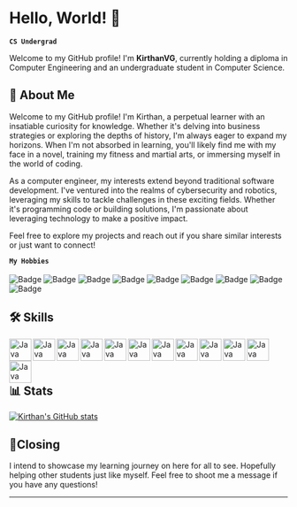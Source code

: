 

# Hello, World! 👋
**`CS Undergrad`**

Welcome to my GitHub profile! I'm **KirthanVG**, currently holding a diploma in Computer Engineering and an undergraduate student in Computer Science.

## 🚀 About Me
Welcome to my GitHub profile! I'm Kirthan, a perpetual learner with an insatiable curiosity for knowledge. Whether it's delving into business strategies or exploring the depths of history, I'm always eager to expand my horizons. When I'm not absorbed in learning, you'll likely find me with my face in a novel, training my fitness and martial arts, or immersing myself in the world of coding.

As a computer engineer, my interests extend beyond traditional software development. I've ventured into the realms of cybersecurity and robotics, leveraging my skills to tackle challenges in these exciting fields. Whether it's programming code or building solutions, I'm passionate about leveraging technology to make a positive impact.

Feel free to explore my projects and reach out if you share similar interests or just want to connect!

**`My Hobbies`**
<br><br>
![Badge](https://img.shields.io/badge/🎮Gaming-8901B4)
![Badge](https://img.shields.io/badge/🥋Judo-FFDFDF)
![Badge](https://img.shields.io/badge/👨‍💻Programming-4175FF)
![Badge](https://img.shields.io/badge/🏋Exercising-61B105)
![Badge](https://img.shields.io/badge/👨‍🎓Learning-EC7B4F)
![Badge](https://img.shields.io/badge/🎨%20Art-C4DEF6)
![Badge](https://img.shields.io/badge/🍙Manga-F06292)
![Badge](https://img.shields.io/badge/📖Reading-FF6900)
![Badge](https://img.shields.io/badge/🤖Robotics-00027F)

## 🛠 Skills
<img align="left" alt="Java" width="40px" style="padding-rigt:10px;" src="https://cdn.jsdelivr.net/gh/devicons/devicon@latest/icons/python/python-original.svg" />
<img align="left" alt="Java" width="40px" style="padding-rigt:10px;" src="https://cdn.jsdelivr.net/gh/devicons/devicon@latest/icons/java/java-original.svg" />
<img align="left" alt="Java" width="40px" style="padding-rigt:10px;" src="https://cdn.jsdelivr.net/gh/devicons/devicon@latest/icons/javascript/javascript-plain.svg" />
<img align="left" alt="Java" width="40px" style="padding-rigt:10px;" src="https://cdn.jsdelivr.net/gh/devicons/devicon@latest/icons/c/c-original.svg"/>
<img align="left" alt="Java" width="40px" style="padding-rigt:10px;" src="https://cdn.jsdelivr.net/gh/devicons/devicon@latest/icons/csharp/csharp-original.svg" />
<img align="left" alt="Java" width="40px" style="padding-rigt:10px;" src="https://cdn.jsdelivr.net/gh/devicons/devicon@latest/icons/dotnetcore/dotnetcore-original.svg" />
<img align="left" alt="Java" width="40px" style="padding-rigt:10px;" src="https://cdn.jsdelivr.net/gh/devicons/devicon@latest/icons/mysql/mysql-original.svg" />
<img align="left" alt="Java" width="40px" style="padding-rigt:10px;" src="https://cdn.jsdelivr.net/gh/devicons/devicon@latest/icons/linux/linux-original.svg" />
<img align="left" alt="Java" width="40px" style="padding-rigt:10px;" src="https://cdn.jsdelivr.net/gh/devicons/devicon@latest/icons/nodejs/nodejs-original.svg" />
<img align="left" alt="Java" width="40px" style="padding-rigt:10px;" src="https://cdn.jsdelivr.net/gh/devicons/devicon@latest/icons/html5/html5-original.svg" />
<img align="left" alt="Java" width="40px" style="padding-rigt:10px;" src="https://cdn.jsdelivr.net/gh/devicons/devicon@latest/icons/css3/css3-original.svg" />
<img align="left" alt="Java" width="40px" style="padding-rigt:10px;" src="https://cdn.jsdelivr.net/gh/devicons/devicon@latest/icons/raspberrypi/raspberrypi-original.svg" />
<br><br><br>

## 📊 Stats
[![Kirthan's GitHub stats](https://github-readme-stats.vercel.app/api?username=kirthanvg&showicons=true&theme=synthwave)](https://github.com/anuraghazra/github-readme-stats)
<br>

## 🎉Closing
I intend to showcase my learning journey on here for all to see. Hopefully helping other students just like myself. Feel free to shoot me a message if you have any questions!

---

